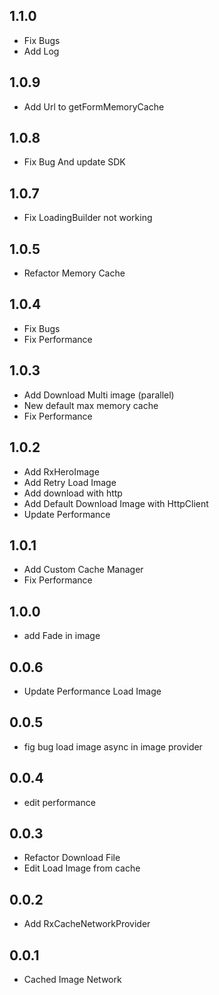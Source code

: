 ## 1.1.0
- Fix Bugs
- Add Log

## 1.0.9
- Add Url to getFormMemoryCache

## 1.0.8
- Fix Bug And update SDK

## 1.0.7
- Fix LoadingBuilder not working

## 1.0.5

- Refactor Memory Cache

## 1.0.4

- Fix Bugs
- Fix Performance

## 1.0.3

- Add Download Multi image (parallel)
- New default max memory cache
- Fix Performance

## 1.0.2

- Add RxHeroImage
- Add Retry Load Image
- Add download with http
- Add Default Download Image with HttpClient
- Update Performance

## 1.0.1

- Add Custom Cache Manager
- Fix Performance

## 1.0.0

- add Fade in image

## 0.0.6

- Update Performance Load Image

## 0.0.5

- fig bug load image async in image provider

## 0.0.4

- edit performance

## 0.0.3

- Refactor Download File
- Edit Load Image from cache

## 0.0.2

- Add RxCacheNetworkProvider

## 0.0.1

- Cached Image Network
